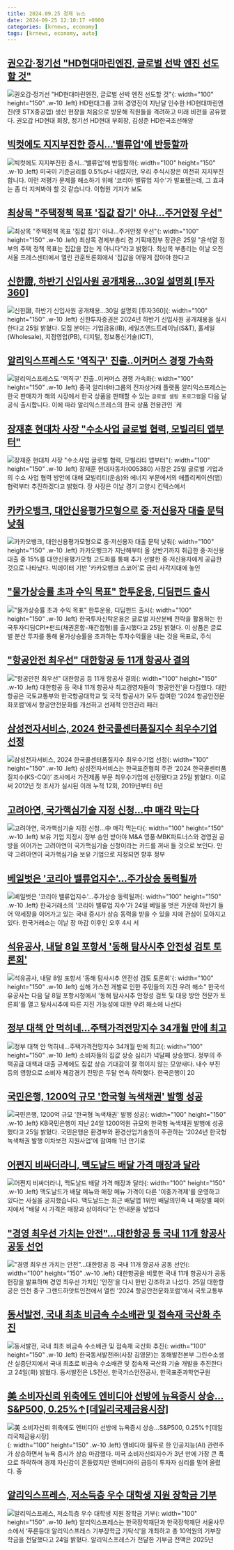 ```yaml
---
title: 2024.09.25 경제 뉴스
date: 2024-09-25 12:10:17 +0900
categories: [krnews, economy]
tags: [krnews, economy, auto]
---
```

## [권오갑·정기선 "HD현대마린엔진, 글로벌 선박 엔진 선도할 것"](https://n.news.naver.com/mnews/article/015/0005036435)

![권오갑·정기선 "HD현대마린엔진, 글로벌 선박 엔진 선도할 것"](https://mimgnews.pstatic.net/image/origin/015/2024/09/24/5036435.jpg?type=nf220_150){: width="100" height="150" .w-10 .left}
HD현대그룹 고위 경영진이 지난달 인수한 HD현대마린엔진(옛 STX중공업) 생산 현장을 처음으로 방문해 직원들을 격려하고 미래 비전을 공유했다. 권오갑 HD현대 회장, 정기선 HD현대 부회장, 김성준 HD한국조선해양

## [빅컷에도 지지부진한 증시...'밸류업'에 반등할까](https://n.news.naver.com/mnews/article/052/0002091371)

![빅컷에도 지지부진한 증시...'밸류업'에 반등할까](https://mimgnews.pstatic.net/image/origin/052/2024/09/24/2091371.jpg?type=nf220_150){: width="100" height="150" .w-10 .left}
미국이 기준금리를 0.5%p나 내렸지만, 우리 주식시장은 여전히 지지부진합니다. 이런 저평가 문제를 해소하기 위해 '코리아 밸류업 지수'가 발표됐는데, 그 효과는 좀 더 지켜봐야 할 것 같습니다. 이형원 기자가 보도

## [최상목 "주택정책 목표 '집값 잡기' 아냐…주거안정 우선"](https://n.news.naver.com/mnews/article/003/0012802548)

![최상목 "주택정책 목표 '집값 잡기' 아냐…주거안정 우선"](https://mimgnews.pstatic.net/image/origin/003/2024/09/25/12802548.jpg?type=nf220_150){: width="100" height="150" .w-10 .left}
최상목 경제부총리 겸 기획재정부 장관은 25일 "윤석열 정부의 주택 정책 목표는 집값을 잡는 게 아니다"라고 밝혔다. 최상목 부총리는 이날 오전 서울 프레스센터에서 열린 관훈토론회에서 '집값을 어떻게 잡아야 한다고

## [신한證, 하반기 신입사원 공개채용…30일 설명회 [투자360]](https://n.news.naver.com/mnews/article/016/0002366401)

![신한證, 하반기 신입사원 공개채용…30일 설명회 [투자360]](https://mimgnews.pstatic.net/image/origin/016/2024/09/25/2366401.jpg?type=nf220_150){: width="100" height="150" .w-10 .left}
신한투자증권은 2024년 하반기 신입사원 공개채용을 실시한다고 25일 밝혔다. 모집 분야는 기업금융(IB), 세일즈앤드트레이닝(S&T), 홀세일(Wholesale), 지점영업(PB), 디지털, 정보통신기술(ICT),

## [알리익스프레스도 '역직구' 진출‥이커머스 경쟁 가속화](https://n.news.naver.com/mnews/article/214/0001376167)

![알리익스프레스도 '역직구' 진출‥이커머스 경쟁 가속화](https://mimgnews.pstatic.net/image/origin/214/2024/09/25/1376167.jpg?type=nf220_150){: width="100" height="150" .w-10 .left}
중국 알리바바그룹의 전자상거래 플랫폼 알리익스프레스는 한국 판매자가 해외 시장에서 한국 상품을 판매할 수 있는 `글로벌 셀링 프로그램`을 다음 달 공식 출시합니다. 이에 따라 알리익스프레스의 한국 상품 전용관인 `케

## [장재훈 현대차 사장 "수소사업 글로벌 협력, 모빌리티 앱부터"](https://n.news.naver.com/mnews/article/421/0007806607)

![장재훈 현대차 사장 "수소사업 글로벌 협력, 모빌리티 앱부터"](https://mimgnews.pstatic.net/image/origin/421/2024/09/25/7806607.jpg?type=nf220_150){: width="100" height="150" .w-10 .left}
장재훈 현대자동차(005380) 사장은 25일 글로벌 기업과의 수소 사업 협력 방안에 대해 모빌리티(운송)와 에너지 부문에서의 애플리케이션(앱) 협력부터 추진하겠다고 밝혔다. 장 사장은 이날 경기 고양시 킨텍스에서

## [카카오뱅크, 대안신용평가모형으로 중·저신용자 대출 문턱 낮춰](https://n.news.naver.com/mnews/article/277/0005476114)

![카카오뱅크, 대안신용평가모형으로 중·저신용자 대출 문턱 낮춰](https://mimgnews.pstatic.net/image/origin/277/2024/09/25/5476114.jpg?type=nf220_150){: width="100" height="150" .w-10 .left}
카카오뱅크가 지난해부터 올 상반기까지 취급한 중·저신용 대출 중 15%를 대안신용평가모형 고도화를 통해 추가 선발한 중·저신용자에게 공급한 것으로 나타났다. 빅데이터 기반 '카카오뱅크 스코어'로 금리 사각지대에 놓인

## ["물가상승률 초과 수익 목표" 한투운용, 디딤펀드 출시](https://n.news.naver.com/mnews/article/003/0012802365)

!["물가상승률 초과 수익 목표" 한투운용, 디딤펀드 출시](https://mimgnews.pstatic.net/image/origin/003/2024/09/25/12802365.jpg?type=nf220_150){: width="100" height="150" .w-10 .left}
한국투자신탁운용은 글로벌 자산분배 전략을 활용하는 한국투자디딤CPI+펀드(채권혼합-재간접형)를 출시했다고 25일 밝혔다. 이 상품은 글로벌 분산 투자를 통해 물가상승률을 초과하는 투자수익률을 내는 것을 목표로, 주식

## ["항공안전 최우선" 대한항공 등 11개 항공사 결의](https://n.news.naver.com/mnews/article/014/0005245070)

!["항공안전 최우선" 대한항공 등 11개 항공사 결의](https://mimgnews.pstatic.net/image/origin/014/2024/09/25/5245070.jpg?type=nf220_150){: width="100" height="150" .w-10 .left}
대한항공 등 국내 11개 항공사 최고경영자들이 '항공안전'을 다짐했다. 대한항공은 국토교통부와 한국항공대학교 및 국적 항공사가 모두 참여한 '2024 항공안전문화포럼'에서 항공안전문화를 개선하고 선제적 안전관리 패러

## [삼성전자서비스, 2024 한국콜센터품질지수 최우수기업 선정](https://n.news.naver.com/mnews/article/082/0001289871)

![삼성전자서비스, 2024 한국콜센터품질지수 최우수기업 선정](https://mimgnews.pstatic.net/image/origin/082/2024/09/25/1289871.jpg?type=nf220_150){: width="100" height="150" .w-10 .left}
삼성전자서비스는 한국표준협회 주관 ‘2024 한국콜센터품질지수(KS-CQI)’ 조사에서 가전제품 부문 최우수기업에 선정됐다고 25일 밝혔다. 이로써 2012년 첫 조사가 실시된 이래 누적 12회, 2019년부터 6년

## [고려아연, 국가핵심기술 지정 신청…中 매각 막는다](https://n.news.naver.com/mnews/article/029/0002904512)

![고려아연, 국가핵심기술 지정 신청…中 매각 막는다](https://mimgnews.pstatic.net/image/origin/029/2024/09/25/2904512.jpg?type=nf220_150){: width="100" height="150" .w-10 .left}
보유 기업 지정시 정부 승인 받아야 M&A 영풍·MBK파트너스와 경영권 공방을 이어가는 고려아연이 국가핵심기술 신청이라는 카드를 꺼내 들 것으로 보인다. 만약 고려아연이 국가핵심기술 보유 기업으로 지정되면 향후 정부

## [베일벗은 '코리아 밸류업지수'…주가상승 동력될까](https://n.news.naver.com/mnews/article/003/0012801135)

![베일벗은 '코리아 밸류업지수'…주가상승 동력될까](https://mimgnews.pstatic.net/image/origin/003/2024/09/24/12801135.jpg?type=nf220_150){: width="100" height="150" .w-10 .left}
한국거래소의 '코리아 밸류업 지수'가 24일 베일을 벗은 가운데 하반기 들어 약세장을 이어가고 있는 국내 증시가 상승 동력을 받을 수 있을 지에 관심이 모아지고 있다. 한국거래소는 이날 장 마감 이후인 오후 4시 서

## [석유공사, 내달 8일 포항서 '동해 탐사시추 안전성 검토 토론회'](https://n.news.naver.com/mnews/article/001/0014946368)

![석유공사, 내달 8일 포항서 '동해 탐사시추 안전성 검토 토론회'](https://mimgnews.pstatic.net/image/origin/001/2024/09/25/14946368.jpg?type=nf220_150){: width="100" height="150" .w-10 .left}
심해 가스전 개발로 인한 주민들의 지진 우려 해소" 한국석유공사는 다음 달 8일 포항시청에서 '동해 탐사시추 안정성 검토 및 대응 방안 전문가 토론회'를 열고 탐사시추에 따른 지진 가능성에 대한 우려 해소에 나선다

## [정부 대책 안 먹히네…주택가격전망지수 34개월 만에 최고](https://n.news.naver.com/mnews/article/028/0002708538)

![정부 대책 안 먹히네…주택가격전망지수 34개월 만에 최고](https://mimgnews.pstatic.net/image/origin/028/2024/09/25/2708538.jpg?type=nf220_150){: width="100" height="150" .w-10 .left}
소비자들의 집값 상승 심리가 넉달째 상승했다. 정부의 주택공급 대책과 대출 규제에도 집값 상승 기대감이 잘 꺾이지 않는 모양새다. 내수 부진 등의 영향으로 소비자 체감경기 전망은 두달 연속 하락했다. 한국은행이 20

## [국민은행, 1200억 규모 '한국형 녹색채권' 발행 성공](https://n.news.naver.com/mnews/article/008/0005093326)

![국민은행, 1200억 규모 '한국형 녹색채권' 발행 성공](https://mimgnews.pstatic.net/image/origin/008/2024/09/25/5093326.jpg?type=nf220_150){: width="100" height="150" .w-10 .left}
KB국민은행이 지난 24일 1200억원 규모의 한국형 녹색채권 발행에 성공했다고 25일 밝혔다. 국민은행은 환경부와 환경산업기술원이 주관하는 '2024년 한국형 녹색채권 발행 이차보전 지원사업'에 참여해 1년 만기로

## [어쩐지 비싸더라니, 맥도날드 배달 가격 매장과 달라](https://n.news.naver.com/mnews/article/374/0000403147)

![어쩐지 비싸더라니, 맥도날드 배달 가격 매장과 달라](https://mimgnews.pstatic.net/image/origin/374/2024/09/25/403147.jpg?type=nf220_150){: width="100" height="150" .w-10 .left}
맥도날드가 배달 메뉴와 매장 메뉴 가격이 다른 '이중가격제'를 운영하고 있다는 사실을 공지했습니다. 맥도날드는 최근 배달앱 1위인 배달의민족 내 매장별 페이지에서 "배달 시 가격은 매장과 상이하다"는 안내문을 넣었다

## ["경영 최우선 가치는 안전"…대한항공 등 국내 11개 항공사 공동 선언](https://n.news.naver.com/mnews/article/277/0005476147)

!["경영 최우선 가치는 안전"…대한항공 등 국내 11개 항공사 공동 선언](https://mimgnews.pstatic.net/image/origin/277/2024/09/25/5476147.jpg?type=nf220_150){: width="100" height="150" .w-10 .left}
대한항공을 비롯한 국내 11개 항공사가 공동 헌장을 발표하며 경영 최우선 가치인 '안전'을 다시 한번 강조하고 나섰다. 25일 대한항공은 인천 중구 그랜드하얏트인천에서 열린 '2024 항공안전문화포럼'에서 국토교통부

## [동서발전, 국내 최초 비금속 수소배관 및 접속재 국산화 추진](https://n.news.naver.com/mnews/article/025/0003388138)

![동서발전, 국내 최초 비금속 수소배관 및 접속재 국산화 추진](https://mimgnews.pstatic.net/image/origin/025/2024/09/24/3388138.jpg?type=nf220_150){: width="100" height="150" .w-10 .left}
한국동서발전㈜(사장 김영문)는 동해발전본부 그린수소생산 실증단지에서 국내 최초로 비금속 수소배관 및 접속재 국산화 기술 개발을 추진한다고 24일(화) 밝혔다. 동서발전은 LS전선, 한국가스안전공사, 한국표준과학연구원

## [美 소비자신뢰 위축에도 엔비디아 선방에 뉴욕증시 상승…S&P500, 0.25%↑[데일리국제금융시장]](https://n.news.naver.com/mnews/article/011/0004395638)

![美 소비자신뢰 위축에도 엔비디아 선방에 뉴욕증시 상승…S&P500, 0.25%↑[데일리국제금융시장]](https://mimgnews.pstatic.net/image/origin/011/2024/09/25/4395638.jpg?type=nf220_150){: width="100" height="150" .w-10 .left}
엔비디아 필두로 한 인공지능(AI) 관련주가 상승하면서 뉴욕 증시가 상승 마감했다. 미국 소비자신뢰지수가 3년 만에 가장 큰 폭으로 하락하며 경제 자신감이 흔들렸지만 엔비디아의 급등이 투자자 심리를 밀어 올렸다. 중

## [알리익스프레스, 저소득층 우수 대학생 지원 장학금 기부](https://n.news.naver.com/mnews/article/119/0002875273)

![알리익스프레스, 저소득층 우수 대학생 지원 장학금 기부](https://mimgnews.pstatic.net/image/origin/119/2024/09/24/2875273.jpg?type=nf220_150){: width="100" height="150" .w-10 .left}
알리익스프레스는 한국장학재단과 한국장학재단 서울사무소에서 ‘푸른등대 알리익스프레스 기부장학금 기탁식’을 개최하고 총 10억원의 기부장학금을 전달했다고 24일 밝혔다. 알리익스프레스가 전달한 기부금 전액은 2025년

